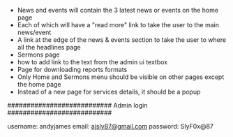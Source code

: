 - News and events will contain the 3 latest news or events on the home page
- Each of which will have a "read more" link to take the user to the main news/event
- A link at the edge of the news & events section to take the user to where all the headlines page
- Sermons page
- how to add link to the text from the admin ui textbox
- Page for downloading reports formats
- Only Home and Sermons menu should be visible on other pages except the home page
- Instead of a new page for services details, it should be a popup

###########################
Admin login
###########################

username: andyjames
email: ajsly87@gmail.com
password: SlyF0x@87
